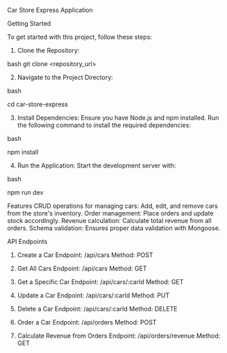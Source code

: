 Car Store Express Application

Getting Started

To get started with this project, follow these steps:

 1. Clone the Repository:

bash
git clone <repository_url>

2. Navigate to the Project Directory:

bash

cd car-store-express

3. Install Dependencies:
Ensure you have Node.js and npm installed. Run the following command to install the required dependencies:

bash

npm install

4. Run the Application:
Start the development server with:

bash

npm run dev


Features
CRUD operations for managing cars: Add, edit, and remove cars from the store's inventory.
Order management: Place orders and update stock accordingly.
Revenue calculation: Calculate total revenue from all orders.
Schema validation: Ensures proper data validation with Mongoose.

API Endpoints
1. Create a Car
Endpoint: /api/cars
Method: POST
2. Get All Cars
Endpoint: /api/cars
Method: GET
3. Get a Specific Car
Endpoint: /api/cars/:carId
Method: GET
4. Update a Car
Endpoint: /api/cars/:carId
Method: PUT

5. Delete a Car
Endpoint: /api/cars/:carId
Method: DELETE
6. Order a Car
Endpoint: /api/orders
Method: POST
7. Calculate Revenue from Orders
Endpoint: /api/orders/revenue
Method: GET


